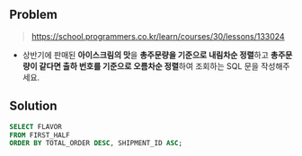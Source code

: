 ## Problem

> https://school.programmers.co.kr/learn/courses/30/lessons/133024

* 상반기에 판매된 **아이스크림의 맛**을 **총주문량을 기준으로 내림차순 정렬**하고 **총주문량이 같다면 출하 번호를 기준으로 오름차순 정렬**하여 조회하는 SQL 문을 작성해주세요.

## Solution

```sql
SELECT FLAVOR
FROM FIRST_HALF 
ORDER BY TOTAL_ORDER DESC, SHIPMENT_ID ASC;
```

